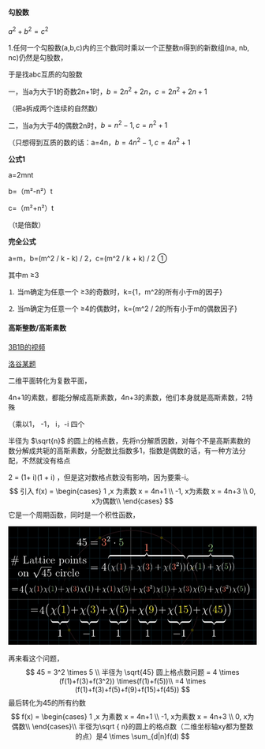 

#### 勾股数

$a^2+ b^2 = c^2$

1.任何一个勾股数(a,b,c)内的三个数同时乘以一个正整数n得到的新数组(na, nb, nc)仍然是勾股数，

于是找abc互质的勾股数

一，当a为大于1的奇数2n+1时，$b=2n^2+2n，c=2n ^ 2 + 2n +1$

（把a拆成两个连续的自然数）

二，当a为大于4的偶数2n时，$b = n^2 - 1, c = n^2 + 1$

（只想得到互质的数的话：a=4n，$b = 4n^2 - 1,c = 4n^2+1$

**公式1**

a=2mnt

b=（m²-n²）t

c=（m²+n²）t

（t是倍数）

**完全公式**

a=m，b=(m^2 / k - k) / 2，c=(m^2 / k + k) / 2 ①

其中m ≥3

⒈ 当m确定为任意一个 ≥3的奇数时，k={1，m^2的所有小于m的因子}

⒉ 当m确定为任意一个 ≥4的偶数时，k={m^2 / 2的所有小于m的偶数因子}



#### 高斯整数/高斯素数

[3B1B的视频](https://www.bilibili.com/video/av12131743/)

[洛谷某题](https://www.luogu.com.cn/problem/P2508)

二维平面转化为复数平面，

4n+1的素数，都能分解成高斯素数，4n+3的素数，他们本身就是高斯素数，2特殊

（乘以1， -1， i，-i 四个

半径为 $\sqrt{n}$ 的圆上的格点数，先将n分解质因数，对每个不是高斯素数的数分解成共轭的高斯素数，分配数比指数多1，指数是偶数的话，有一种方法分配，不然就没有格点

2 = (1+ i)(1 + i) ，但是这对数格点数没有影响，因为要乘-i。
$$
引入 f(x) = \begin{cases}
1 ,x 为素数 x = 4n+1 \\
-1, x为素数 x = 4n+3 \\
0, x为偶数\\
\end{cases}
$$
它是一个周期函数，同时是一个积性函数，

![image-20210321225728533](image-20210321225728533.png)

再来看这个问题，
$$
45 = 3^2 \times 5 \\
半径为 \sqrt{45} 圆上格点数问题 = 4 \times (f(1)+f(3)+f(3^2)) \times(f(1)+f(5))\\
=4 \times (f(1)+f(3)+f(5)+f(9)+f(15)+f(45))
$$
最后转化为45的所有约数
$$
f(x) = \begin{cases}
1 ,x 为素数 x = 4n+1 \\
-1, x为素数 x = 4n+3 \\
0, x为偶数\\
\end{cases}\\
半径为\sqrt { n}的圆上的格点数（二维坐标轴xy都为整数的点）是4 \times \sum_{d|n}f(d)
$$

